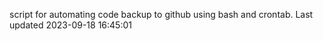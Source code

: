 script for automating code backup to github using bash and crontab. Last updated 2023-09-18 16:45:01
